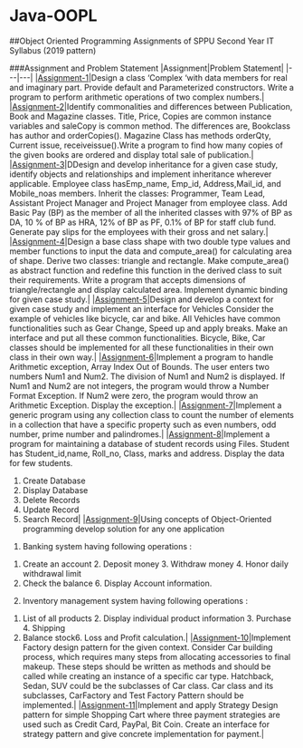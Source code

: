 # Java-OOPL

##Object Oriented Programming Assignments of SPPU Second Year IT Syllabus (2019 pattern)

###Assignment and Problem Statement
|Assignment|Problem Statement|
|---|---|
|[Assignment-1](https://github.com/VaibhavBichave/Java-OOPL/tree/main/Assignment-1)|Design a class ‘Complex ‘with data members for real and imaginary part. Provide default and Parameterized constructors. Write a program to perform arithmetic operations of two complex numbers.|
|[Assignment-2](https://github.com/VaibhavBichave/Java-OOPL/tree/main/Assignment-2)|Identify commonalities and differences between Publication, Book and Magazine classes. Title, Price, Copies are common instance variables and saleCopy is common method. The differences are, Bookclass has author and orderCopies(). Magazine Class has methods orderQty, Current issue, receiveissue().Write a program to find how many copies of the given books are ordered and display total sale of publication.|
|[Assignment-3](https://github.com/VaibhavBichave/Java-OOPL/tree/main/Assignment-3)|DDesign and develop inheritance for a given case study, identify objects and relationships and implement inheritance wherever applicable. Employee class hasEmp_name, Emp_id, Address,Mail_id, and Mobile_noas members. Inherit the classes: Programmer, Team Lead, Assistant Project Manager and Project Manager from employee class. Add Basic Pay (BP) as the member of all the inherited classes with 97% of BP as DA, 10 % of BP as HRA, 12% of BP as PF, 0.1% of BP for staff club fund. Generate pay slips for the employees with their gross and net salary.|
|[Assignment-4](https://github.com/VaibhavBichave/Java-OOPL/tree/main/Assignment-4)|Design a base class shape with two double type values and member functions to input the data and compute_area() for calculating area of shape. Derive two classes: triangle and rectangle. Make compute_area() as abstract function and redefine this function in the derived class to suit their requirements. Write a program that accepts dimensions of triangle/rectangle and display calculated area. Implement dynamic binding for given case study.|
|[Assignment-5](https://github.com/VaibhavBichave/Java-OOPL/tree/main/Assignment-5)|Design and develop a context for given case study and implement an interface for Vehicles Consider the example of vehicles like bicycle, car and bike. All Vehicles have common functionalities such as Gear Change, Speed up and apply breaks. Make an interface and put all these common functionalities. Bicycle, Bike, Car classes should be implemented for all these functionalities in their own class in their own way.|
|[Assignment-6](https://github.com/VaibhavBichave/Java-OOPL/tree/main/Assignment-6)|Implement a program to handle Arithmetic exception, Array Index Out of Bounds. The user enters two numbers Num1 and Num2. The division of Num1 and Num2 is displayed. If Num1 and Num2 are not integers, the program would throw a Number Format Exception. If Num2 were zero, the program would throw an Arithmetic Exception. Display the exception.|
|[Assignment-7](https://github.com/VaibhavBichave/Java-OOPL/tree/main/Assignment-7)|Implement a generic program using any collection class to count the number of elements in a collection that have a specific property such as even numbers, odd number, prime number and palindromes.|
|[Assignment-8](https://github.com/VaibhavBichave/Java-OOPL/tree/main/Assignment-8)|Implement a program for maintaining a database of student records using Files.
Student has Student_id,name, Roll_no, Class, marks and address. Display the data for few students.
1. Create Database
2. Display Database
3. Delete Records
4. Update Record
5. Search Record|
|[Assignment-9](https://github.com/VaibhavBichave/Java-OOPL/tree/main/Assignment-9)|Using concepts of Object-Oriented programming develop solution for any one application
1) Banking system having following operations :
1. Create an account 2. Deposit money 3. Withdraw money 4. Honor daily withdrawal limit
5. Check the balance 6. Display Account information.
2) Inventory management system having following operations :
1. List of all products 2. Display individual product information 3. Purchase 4. Shipping
5. Balance stock6. Loss and Profit calculation.|
|[Assignment-10](https://github.com/VaibhavBichave/Java-OOPL/tree/main/Assignment-10)|Implement Factory design pattern for the given context. Consider Car building process, which requires many steps from allocating accessories to final makeup. These steps should be written as methods and should be called while creating an instance of a specific car type. Hatchback, Sedan, SUV could be the subclasses of Car class. Car class and its subclasses, CarFactory and Test Factory Pattern should be implemented.|
|[Assignment-11](https://github.com/VaibhavBichave/Java-OOPL/tree/main/Assignment-11)|Implement and apply Strategy Design pattern for simple Shopping Cart where three payment strategies are used such as Credit Card, PayPal, Bit Coin. Create an interface for strategy pattern and give concrete implementation for payment.|
